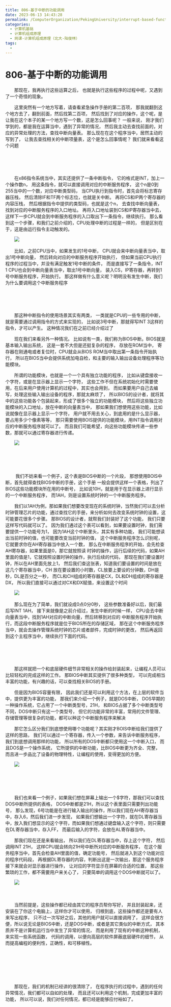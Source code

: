 ```yaml
---
title: 806-基于中断的功能调用
date: 2023-06-13 14:43:28
permalink: /ComputerOrganization/PekingUniversity/interrupt-based-function-call
categories:
  - 计算机基础
  - 计算机组成原理
  - 网课-计算机组成原理（北大-陆俊林）
tags:
  - 
---
```

# 806-基于中断的功能调用

　　那现在，我再执行这些运算之后， 也就是执行这些程序的过程中呢，又遇到了一个奇怪的现象。 
<!-- more -->
　　这里突然有一个地方写着，请查看紧急操作手册的第二百项， 那我就翻到这个地方去了，翻到前面，然后找第二百项， 然后找到了对应的操作，这个呢，是让我在这个本子的某一个地方写一个数，这是怎么回事呢？ 一般来说， 刚才我们学到的，都是我在运算当中，遇到了异常的情况， 然后我主动去查找前面的，对应的异常处理的方法，查找中断向量表。 那么现在在这个程序当中，居然主动的写到了， 让我去查找相关的中断项量表，这个是怎么回事情呢？ 我们就来看看这个问题

　　‍

　　‍

　　在x86指令系统当中，其实还提供了一条中断指令， 它的格式是INT，加上一个操作数n， 用这条指令，就可以直接调用对应的中断服务程序， 这个n是0到255当中的一个数，对应中断类型码， 当CPU执行到指令时，首先会将标志寄存器压栈， 然后清除IF和TF两个标志位，也就是关中断。 再将CS和IP两个寄存器的内容压栈， 然后根据指令中提供的类型码，也就是这个n， 去查找中断向量表，找到对应的中断服务程序的入口地址。 再将入口地址装到CS和IP寄存器当中去， 这样下一步CPU就会到中断服务程序的入口取出下一条指令，继续执行。 那么看到这一个步骤，和我们之前介绍的，CPU处理中断的过程是一样的， 但是区别在于，这是由运行指令主动触发的。

　　![](https://image.peterjxl.com/blog/image-20220922075333-71jzhbl.png)​

　　比如，之前CPU当中，如果发生的1号中断， CPU就会来中断向量表当中，取出1号中断向量， 然后转向对应的中断服务程序开始执行， 但如果当前CPU执行程序的过程当中，并没有满足触发1号中断的条件， 而是直接写了一条指令，INT 1 CPU也会到中断向量表当中，取出1号中断向量， 装入CS，IP寄存器，再转到1号中断服务程序，开始执行。 那这样做有什么意义呢？明明没有发生中断，我们为什么要调用这个中断服务程序

　　‍

　　‍

　　那这种中断指令的使用场景其实有两类， 一类就是CPU的一些专用的中断，就是需要通过调用指令的方式来实现的， 比如说3号中断，那就得写INT 3这样的指令，才可以产生。 这种情况我们在之前已经介绍过了

　　现在我们来看另外一种情况。 比如说有一类，我们称为BIOS中断。BIOS就是基本输入输出系统， 这是一套不大但是还挺复杂的程序， 存放在ROM当中， 寄存器在刚通电或者复位时，CPU就会从BIOS ROM当中取出第一条指令开始执行， 所以在BIOS当中会提供系统加电自检，和主要的输入输出设备处理程序等功能模块。 

　　所谓的功能模块，也就是一个一个具有独立功能的程序， 比如从键盘接收一个字符，或是在显示器上显示一个字符， 这些工作不但在系统初始化时需要使用，在后来用户使用计算机的过程中，其实也会用到， 而如果要用户自己去编写，处理这些输入输出设备的程序，那就太麻烦了， 所以BIOS的设计者，就将其中的这些功能各个包装起来，形成了很多个独立的功能模块， 然后将这些独立功能模块的入口地址，放在中断的向量表当中， 那如果我们想使用这些功能，比如说就像在显示器上显示一个字符， 用户就不用去关心，到底用的是什么显示器，要占用多少个像素等等， 那只需要使用BOIS提供的功能模块，用INT指令调用对应的中断服务程序就可以了。 而且我们可能希望，向这些功能模块传递一些参数，那就可以通过寄存器进行传递。

　　![](https://image.peterjxl.com/blog/image-20220922075548-2ko2s64.png)​

　　‍

　　‍

　　 我们不妨来看一个例子，这个表是BIOS中断的一个片段， 那想使用BOIS中断，首先就得查找BIOS中断的手册，这个手册 一般会提供这样一个表格，列出了BIOS这些功能模块所在用的中断号， 比如说10H，就是用于在显示器上进行显示的一个中断服务程序， 而1AH，则是设置系统时钟的一个中断服务程序。 

　　我们以1AH为例，那如果我们想要改变现在的系统时钟，当然我们可以去分析时钟管理芯片的功能，通过查找它的手册，来分析如何去改变系统时钟的设置，这可能要花很多个步骤。 那BIOS的设计者，就帮我们封装好了这个功能， 我们只要这样写代码就可以了。 因为我们通过这个表可以看到，如果要设置时钟，我们需要提供一个功能号为1， 因为1AH这个中断里头，其实有多种功能， 我们可能想读出当前时钟的值，也可能要改变当前时钟的值， 这个中断服务程序怎么识别呢，它就要求你在AH寄存器当中放入一个数， 那么在中断服务程序的开始，会先检查AH寄存器，如果里面是0，那它就按照读 时钟的操作，运行后续的代码，如果AH里面的值是1，它就按照设置时钟的操作，执行后续的代码， 那现在我们要设置时钟，所以在AH里面先放上1， 然后我们查这张表，知道我们要设置的时间是放在这几个寄存器当中，CH 放在要设置的小时数，CL放要上要设的分钟数，DH是秒，DL是百分之一秒， 而CL和CH组成的寄存器是CX，DL和DH组成的寄存器是DX， 所以我们直接可以通过对CX和DX赋值，来设置这个时间

　　![](https://image.peterjxl.com/blog/image-20220922075704-0xaw8o0.png)​

　　那么现在为了简单，我们就设成0点0分0秒， 这些参数准备好以后，我们最后写INT 1AH， 接下来就像是之前介绍过，发生中断的时候一样， CPU会去中断向量表当中，找到1AH对应的中断向量，然后转移到对应的 中断服务程序开始执行，而这段中断服务程序就是位于BIOS所在的存储区域， 那在这个中断服务程序当中，就会去操作管理系统时钟的芯片或者部件，完成时钟的更改， 然后再返回到这个主程序当中，继续执行下面的代码。

　　‍

　　‍

　　那这样就把一个和底层硬件细节非常相关的操作给封装起来，让编程人员可以比较轻松的完成这样的工作。 那BIOS中断其实提供了很多种类型， 可以完成相当丰富的功能，有兴趣的话，可以查找相关BIOS的手册。

　　但是因为BIOS容量有限， 因此我们还是可以利用这个方法，在上层的软件当中，提供更为丰富的功能， 那我们来介绍一个例子，就是DOS中断， DOS早期的一种操作系统，它占用了一个中断类型号，21H， 和BIOS占据了多个中断类型号不同，DOS中断只有这一个类型号， 但它的功能非常的丰富，常用的文件管理、 存储管理等很复杂的功能，都可以种这个中断服务程序来解决

　　那它怎么区分我们到底想使用哪个功能呢？其实刚才BOIS中断给我们提供了这样的思路， 我们可以通过一个寄存器，传入一个参数，来告诉中断服务程序，我们到底想调用那样的功能， 所以所有的DOS中断都只使用这一个中断入口， 而且DOS是一个操作系统， 它所提供的中断功能，比BIOS中断更为齐全、完整， 而且进一步品比了设备的物理特性，让编程的使用，变得更加的方便。 

　　![](https://image.peterjxl.com/blog/image-20220922075936-3b2acgi.png)​

　　‍

　　‍

　　我们也来看一个例子，如果我们想在屏幕上输出一个\$字符，那我们可以查找DOS中断所提供的表格， DOS中断都是21H，所以这个表里面只需要列出功能号， 那么发现，6号功能是在进行输入输出的操作，所以我们现在AH寄存器当中，存入6，然后我们进一步发现， 如果我们想输出一个字符，就在DL寄存器当中，放入我们想显示的这个字符，而如果我们想通过键盘输入这个字符，则只需要在DL寄存器当中，存入FF， 而最后输入的字符，会放在AL寄存器当中。

　　那我们现在还是来看输出， 所以我们在DL寄存器当中，存上这个字符， 然后调用INT 21H， 这样CPU就会转向21H号中断所对应的中断服务程序， 在这个服务程序当中，首先会检查AH里面的值，确定功能号， 然后就进入到这个功能对应的程序代码段， 再根据DL寄存器的内容，判断出这是一次输出，那这个服务程序接下来就会对显示器进行操作， 让对应的字符显示在屏幕的合适的位置， 那这些繁琐的工作，都不需要用户来关心了， 只要简单的调用这个DOS中断就可以了。 

　　![](https://image.peterjxl.com/blog/image-20220922080042-hn96vrq.png)​

　　‍

　　当然前提是，这些操作都已经由其它的程序员帮你写好， 并且封装起来，还安装在了你这个电脑上，这样你才可以使用， 归根到底，这些操作都还是要有人来写出程序， 只不过一次写好之后，其他的用户就可以直接调用了， 这样会很方便，所以说无论是BIOS中断，还是DOS中断，或者是其它类似的中断方式， 其本质并不是计算机运行当中发生了异常的情况， 而是利用了现有的中断这种机制，来实现一些系统函数， 代码的调用，以便向高层的软件屏蔽底层硬件的细节， 从而提高编程的便利性，正确性，和可移植性。

　　‍

　　‍

　　‍

　　那现在，我们的机制已经讲的很清除了， 在程序执行的过程中，遇到的任何异常情况，我们都可以自如的处理， 而且还可以利用这个机制，完成更加丰富的功能， 所以可以说，我们对任何情况，都已经是能够应付裕如了。
